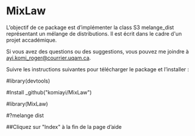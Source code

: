 # MixLaw

L’objectif de ce package est d’implémenter la class S3 melange_dist représentant un mélange de distributions.
Il est écrit dans le cadre d'un projet accadémique.

Si vous avez des questions ou des suggestions, vous pouvez me joindre à ayi.komi_roger@courrier.uqam.ca.

Suivre les instructions suivantes pour télécharger le package et l’installer :

#library(devtools)

#Install _github("komiayi/MixLaw")

#library(MixLaw)

#?melange dist

##Cliquez sur "Index" à la fin de la page d’aide
